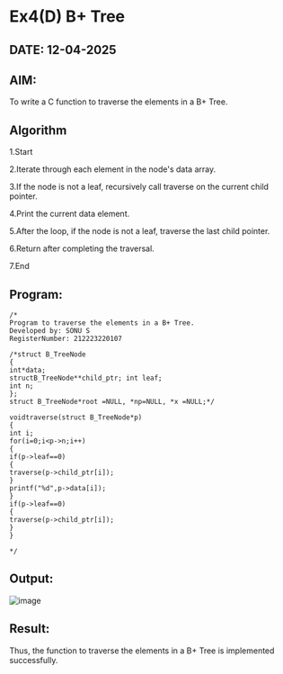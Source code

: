 # Ex4(D) B+ Tree
## DATE: 12-04-2025
## AIM:
To write a C function to traverse the elements in a B+ Tree.

## Algorithm

1.Start

2.Iterate through each element in the node's data array.

3.If the node is not a leaf, recursively call traverse on the current child pointer.

4.Print the current data element.

5.After the loop, if the node is not a leaf, traverse the last child pointer.

6.Return after completing the traversal.

7.End
## Program:
```
/*
Program to traverse the elements in a B+ Tree.
Developed by: SONU S
RegisterNumber: 212223220107

/*struct B_TreeNode
{
int*data;
structB_TreeNode**child_ptr; int leaf;
int n;
};
struct B_TreeNode*root =NULL, *np=NULL, *x =NULL;*/

voidtraverse(struct B_TreeNode*p)
{
int i;
for(i=0;i<p->n;i++)
{
if(p->leaf==0)
{
traverse(p->child_ptr[i]);
}
printf("%d",p->data[i]);
}
if(p->leaf==0)
{
traverse(p->child_ptr[i]);
}
}

*/
```

## Output:

![image](https://github.com/user-attachments/assets/8d98eadf-a99b-4d3a-af38-8e2951aa800e)


## Result:
Thus, the function to traverse the elements in a B+ Tree is implemented successfully.
